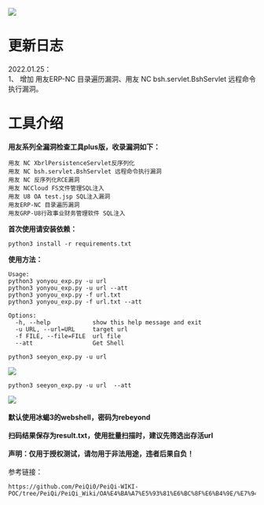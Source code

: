 ![](https://i.bmp.ovh/imgs/2022/01/d58851a5e94d8bd1.png)
# 更新日志
2022.01.25：</br>
1、 增加 用友ERP-NC 目录遍历漏洞、用友 NC bsh.servlet.BshServlet 远程命令执行漏洞。



# 工具介绍
**用友系列全漏洞检查工具plus版，收录漏洞如下：**
```
用友 NC XbrlPersistenceServlet反序列化
用友 NC bsh.servlet.BshServlet 远程命令执行漏洞
用友 NC 反序列化RCE漏洞
用友 NCCloud FS文件管理SQL注入
用友 U8 OA test.jsp SQL注入漏洞
用友ERP-NC 目录遍历漏洞
用友GRP-U8行政事业财务管理软件 SQL注入
```
**首次使用请安装依赖：**
```
python3 install -r requirements.txt
```
**使用方法：**
```
Usage:
python3 yonyou_exp.py -u url
python3 yonyou_exp.py -u url --att
python3 yonyou_exp.py -f url.txt
python3 yonyou_exp.py -f url.txt --att

Options:
  -h, --help            show this help message and exit
  -u URL, --url=URL     target url
  -f FILE, --file=FILE  url file
  --att                 Get Shell
```
```
python3 seeyon_exp.py -u url
```
![](https://i.bmp.ovh/imgs/2022/01/f95ff177cd2eace9.png)
```
python3 seeyon_exp.py -u url  --att
```
![](https://i.bmp.ovh/imgs/2022/01/f1b35573f248ff97.png)
</br>
</br>
**默认使用冰蝎3的webshell，密码为rebeyond**
</br>
</br>
**扫码结果保存为result.txt，使用批量扫描时，建议先筛选出存活url**
</br>
</br>
**声明：仅用于授权测试，请勿用于非法用途，违者后果自负！**
</br>
</br>
参考链接：
```
https://github.com/PeiQi0/PeiQi-WIKI-POC/tree/PeiQi/PeiQi_Wiki/OA%E4%BA%A7%E5%93%81%E6%BC%8F%E6%B4%9E/%E7%94%A8%E5%8F%8BOA
```

